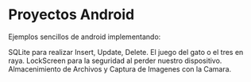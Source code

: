 # Proyectos Android 
Ejemplos sencillos de android implementando:

SQLite para realizar Insert, Update, Delete.
El juego del gato o el tres en raya.
LockScreen para la seguridad al perder nuestro dispositivo.
Almacenimiento de Archivos y Captura de Imagenes con la Camara.
